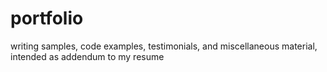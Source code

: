 # portfolio
writing samples, code examples, testimonials, and miscellaneous material, intended as addendum to  my resume
